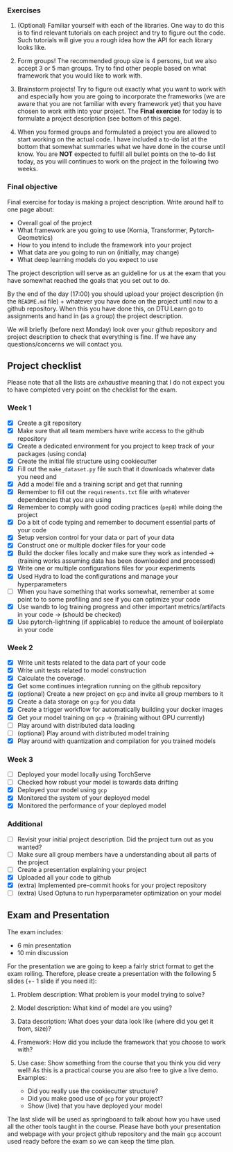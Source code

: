 ### Exercises

1. (Optional) Familiar yourself with each of the libraries. One way to do this is to find relevant tutorials on each project
   and try to figure out the code. Such tutorials will give you a rough idea how the API for each library looks like.

2. Form groups! The recommended group size is 4 persons, but we also accept 3 or 5 man groups. Try to find other people based
   on what framework that you would like to work with.

3. Brainstorm projects! Try to figure out exactly what you want to work with and especially how you are going to incorporate
   the frameworks (we are aware that you are not familiar with every framework yet) that you have chosen to work with into
   your project. The **Final exercise** for today is to formulate a project description (see bottom of this page).

4. When you formed groups and formulated a project you are allowed to start working on the actual code. I have included a
   to-do list at the bottom that somewhat summaries what we have done in the course until know. You are **NOT** expected
   to fulfill all bullet points on the to-do list today, as you will continues to work on the project in the following two weeks.

### Final objective

Final exercise for today is making a project description. Write around half to one page about:

* Overall goal of the project
* What framework are you going to use (Kornia, Transformer, Pytorch-Geometrics)
* How to you intend to include the framework into your project
* What data are you going to run on (initially, may change)
* What deep learning models do you expect to use

The project description will serve as an guideline for us at the exam that you have somewhat reached the goals that you set out to do.

By the end of the day (17:00) you should upload your project description (in the `README.md` file) + whatever you have done on the project
until now to a github repository. When this you have done this, on DTU Learn go to assignments and hand in (as a group) the project description.

We will briefly (before next Monday) look over your github repository and project description to check that everything is fine. If we have
any questions/concerns we will contact you.

## Project checklist

Please note that all the lists are *exhaustive* meaning that I do not expect you to have completed very
point on the checklist for the exam.

### Week 1

- [X] Create a git repository
- [X] Make sure that all team members have write access to the github repository
- [X] Create a dedicated environment for you project to keep track of your packages (using conda)
- [X] Create the initial file structure using cookiecutter
- [X] Fill out the `make_dataset.py` file such that it downloads whatever data you need and
- [X] Add a model file and a training script and get that running
- [X] Remember to fill out the `requirements.txt` file with whatever dependencies that you are using
- [X] Remember to comply with good coding practices (`pep8`) while doing the project
- [X] Do a bit of code typing and remember to document essential parts of your code
- [X] Setup version control for your data or part of your data
- [X] Construct one or multiple docker files for your code
- [X] Build the docker files locally and make sure they work as intended -> (training works assuming data has been downloaded and processed)
- [X] Write one or multiple configurations files for your experiments
- [X] Used Hydra to load the configurations and manage your hyperparameters
- [ ] When you have something that works somewhat, remember at some point to to some profiling and see if you can optimize your code
- [X] Use wandb to log training progress and other important metrics/artifacts in your code -> (should be checked)
- [X] Use pytorch-lightning (if applicable) to reduce the amount of boilerplate in your code

### Week 2

- [X] Write unit tests related to the data part of your code
- [X] Write unit tests related to model construction
- [X] Calculate the coverage.
- [X] Get some continues integration running on the github repository
- [X] (optional) Create a new project on `gcp` and invite all group members to it
- [X] Create a data storage on `gcp` for you data
- [X] Create a trigger workflow for automatically building your docker images
- [X] Get your model training on `gcp` -> (training without GPU currently)
- [ ] Play around with distributed data loading
- [ ] (optional) Play around with distributed model training
- [X] Play around with quantization and compilation for you trained models

### Week 3

- [ ] Deployed your model locally using TorchServe
- [ ] Checked how robust your model is towards data drifting
- [X] Deployed your model using `gcp`
- [X] Monitored the system of your deployed model
- [X] Monitored the performance of your deployed model

### Additional

- [ ] Revisit your initial project description. Did the project turn out as you wanted?
- [ ] Make sure all group members have a understanding about all parts of the project
- [ ] Create a presentation explaining your project
- [X] Uploaded all your code to github
- [X] (extra) Implemented pre-commit hooks for your project repository
- [ ] (extra) Used Optuna to run hyperparameter optimization on your model

## Exam and Presentation

The exam includes:
*	6 min presentation
*	10 min discussion

For the presentation we are going to keep a fairly strict format to get the exam rolling.
Therefore, please create a presentation with the following 5 slides (+- 1 slide if you need it):

1.	Problem description: What problem is your model trying to solve?
2.	Model description: What kind of model are you using?
3.	Data description: What does your data look like (where did you get it from, size)?
4.	Framework: How did you include the framework that you choose to work with?
5.	Use case: Show something from the course that you think you did very well!
      As this is a practical course you are also free to give a live demo. Examples:

    * Did you really use the cookiecutter structure?
    * Did you make good use of `gcp` for your project?
    * Show (live) that you have deployed your model

The last slide will be used as springboard to talk about how you have used all the other
tools taught in the course. Please have both your presentation and webpage with your project
github repository and the main `gcp` account used ready before the exam so we can keep the
time plan.
